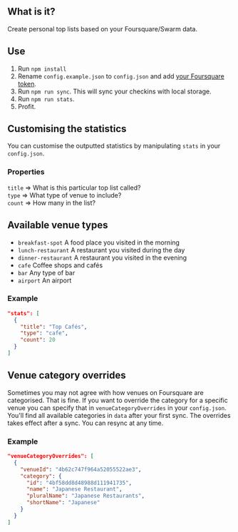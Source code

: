 ## What is it?

Create personal top lists based on your Foursquare/Swarm data.

## Use

1. Run `npm install`
2. Rename `config.example.json` to `config.json` and add [your Foursquare token](https://developer.foursquare.com/overview/auth#token).
3. Run `npm run sync`. This will sync your checkins with local storage.
4. Run `npm run stats`.
5. Profit.

## Customising the statistics

You can customise the outputted statistics by manipulating `stats` in your `config.json`. 

### Properties

`title` => What is this particular top list called?  
`type` => What type of venue to include?  
`count` => How many in the list?

## Available venue types

* `breakfast-spot` A food place you visited in the morning
* `lunch-restaurant` A restaurant you visited during the day
* `dinner-restaurant` A restaurant you visited in the evening
* `cafe` Coffee shops and cafés
* `bar` Any type of bar
* `airport` An airport

### Example

```json
"stats": [
  {
    "title": "Top Cafés",
    "type": "cafe",
    "count": 20
  }
]
```

## Venue category overrides

Sometimes you may not agree with how venues on Foursquare are categorised. That is fine. If you want to override the category for a specific venue you can specify that in `venueCategoryOverrides` in your `config.json`. You'll find all available categories in `data` after your first sync. The overrides takes effect after a sync. You can resync at any time.

### Example

```json
"venueCategoryOverrides": [
  {
    "venueId": "4b62c747f964a52055522ae3",
    "category": {
      "id": "4bf58dd8d48988d111941735",
      "name": "Japanese Restaurant",
      "pluralName": "Japanese Restaurants",
      "shortName": "Japanese"
    }
  }
]
```
